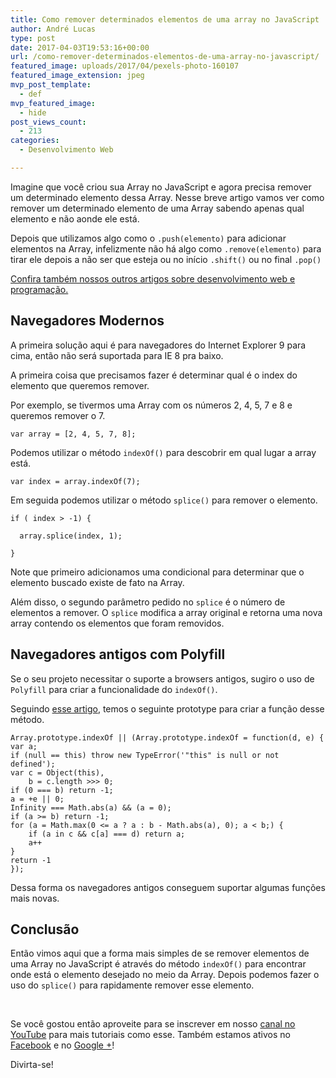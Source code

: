 ```yaml
---
title: Como remover determinados elementos de uma array no JavaScript
author: André Lucas
type: post
date: 2017-04-03T19:53:16+00:00
url: /como-remover-determinados-elementos-de-uma-array-no-javascript/
featured_image: uploads/2017/04/pexels-photo-160107
featured_image_extension: jpeg
mvp_post_template:
  - def
mvp_featured_image:
  - hide
post_views_count:
  - 213
categories:
  - Desenvolvimento Web

---
```

Imagine que você criou sua Array no JavaScript e agora precisa remover um determinado elemento dessa Array. Nesse breve artigo vamos ver como remover um determinado elemento de uma Array sabendo apenas qual elemento e não aonde ele está.

Depois que utilizamos algo como o `.push(elemento)` para adicionar elementos na Array, infelizmente não há algo como `.remove(elemento)` para tirar ele depois a não ser que esteja ou no início `.shift()` ou no final `.pop()`

<a href="https://www.igluonline.com/categories/desenvolvimento-web/" target="_blank">Confira também nossos outros artigos sobre desenvolvimento web e programação.</a>

## Navegadores Modernos

A primeira solução aqui é para navegadores do Internet Explorer 9 para cima, então não será suportada para IE 8 pra baixo.

A primeira coisa que precisamos fazer é determinar qual é o index do elemento que queremos remover.

Por exemplo, se tivermos uma Array com os números 2, 4, 5, 7 e 8 e queremos remover o 7.

`var array = [2, 4, 5, 7, 8];`

Podemos utilizar o método `indexOf()` para descobrir em qual lugar a array está.

`var index = array.indexOf(7);`

Em seguida podemos utilizar o método `splice()` para remover o elemento.

    if ( index > -1) {

      array.splice(index, 1);

    }

Note que primeiro adicionamos uma condicional para determinar que o elemento buscado existe de fato na Array.

Além disso, o segundo parâmetro pedido no `splice` é o número de elementos a remover. O `splice` modifica a array original e retorna uma nova array contendo os elementos que foram removidos.

## Navegadores antigos com Polyfill

Se o seu projeto necessitar o suporte a browsers antigos, sugiro o uso de `Polyfill` para criar a funcionalidade do `indexOf()`.

Seguindo <a href="https://developer.mozilla.org/en-US/docs/Web/JavaScript/Reference/Global_Objects/Array/indexOf#Polyfill" target="_blank">esse artigo</a>, temos o seguinte prototype para criar a função desse método.

	Array.prototype.indexOf || (Array.prototype.indexOf = function(d, e) {
	var a;
	if (null == this) throw new TypeError('"this" is null or not defined');
	var c = Object(this),
		b = c.length >>> 0;
	if (0 === b) return -1;
	a = +e || 0;
	Infinity === Math.abs(a) && (a = 0);
	if (a >= b) return -1;
	for (a = Math.max(0 <= a ? a : b - Math.abs(a), 0); a < b;) {
		if (a in c && c[a] === d) return a;
		a++
	}
	return -1
	});

Dessa forma os navegadores antigos conseguem suportar algumas funções mais novas.

## Conclusão

Então vimos aqui que a forma mais simples de se remover elementos de uma Array no JavaScript é através do método `indexOf()` para encontrar onde está o elemento desejado no meio da Array. Depois podemos fazer o uso do `splice()` para rapidamente remover esse elemento.

&nbsp;

Se você gostou então aproveite para se inscrever em nosso <a href="https://www.youtube.com/channel/UCybl6LOBsIJ6R5dXUdbmmXA" target="_blank">canal no YouTube</a> para mais tutoriais como esse. Também estamos ativos no <a href="https://www.facebook.com/igluonline" target="_blank">Facebook</a> e no [Google +][1]!

Divirta-se!

 [1]: http://plus.google.com/u/0/collection/0TVuZ
